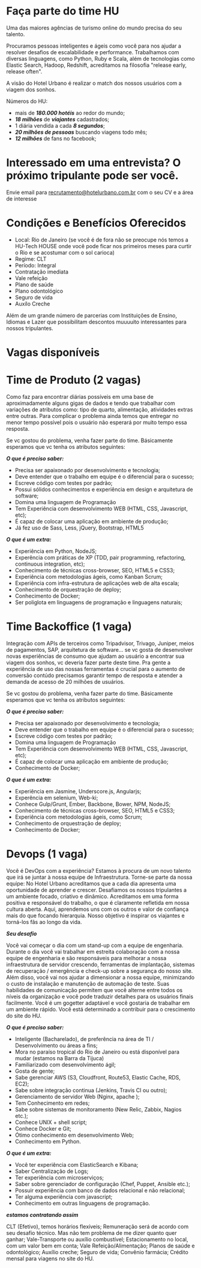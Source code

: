 # Faça parte do time HU

Uma das maiores agências de turismo online do mundo precisa do seu talento. 

Procuramos pessoas inteligentes e ágeis como você para nos ajudar a resolver desafios de escalabilidade e performance. Trabalhamos com diversas linguagens, como Python, Ruby e Scala, além de tecnologias como Elastic Search, Hadoop, Redshift, acreditamos na filosofia "release early, release often". 

A visão do Hotel Urbano é realizar o match dos nossos usuários com a viagem dos sonhos. 

Números do HU:

* mais de ***180.000 hotéis*** ao redor do mundo;
* ***18 milhões*** de ***viajantes*** cadastrados;
* 1 diária vendida a cada ***8 segundos***;
* ***20 milhões de pessoas*** buscando viagens todo mês;
* ***12 milhões*** de fans no facebook;

# Interessado em uma entrevista? O próximo tripulante pode ser você.

Envie email para recrutamento@hotelurbano.com.br com o seu CV e a área de interesse

# Condições e Benefícios Oferecidos

* Local: Rio de Janeiro (se você é de fora não se preocupe nós temos a HU-Tech HOUSE onde você pode ficar nos primeiros meses para curtir o Rio e se acostumar com o sol carioca)
* Regime: CLT
* Período: Integral
* Contratação imediata
* Vale refeição
* Plano de saúde
* Plano odontológico
* Seguro de vida
* Auxílo Creche

Além de um grande número de parcerias com Instituições de Ensino, Idiomas e Lazer que possibilitam descontos muuuuito interessantes para nossos tripulantes. 


# Vagas disponíveis

# Time de Produto (2 vagas)

Como faz para encontrar diárias possíveis em uma base de aproximadamente alguns gigas de dados e tendo que trabalhar com variações de atributos como: tipo de quarto, alimentação, atividades extras entre outras. Para complicar o problema ainda temos que entregar no menor tempo possível pois o usuário não esperará por muito tempo essa resposta. 

Se vc gostou do problema, venha fazer parte do time. Básicamente esperamos que vc tenha os atributos seguintes:

***O que é preciso saber:***

* Precisa ser apaixonado por desenvolvimento e tecnologia;
* Deve entender que o trabalho em equipe é o diferencial para o sucesso;
* Escreve código com testes por padrão;
* Possui sólidos conhecimentos e experiência em design e arquitetura de software;
* Domina uma linguagem de Programação
* Tem Experiência com desenvolvimento WEB (HTML, CSS, Javascript, etc);
* É capaz de colocar uma aplicação em ambiente de produção;
* Já fez uso de Sass, Less, jQuery, Bootstrap, HTML5

***O que é um extra:***
* Experiência em Python, NodeJS;
* Experência com práticas de XP (TDD, pair programming, refactoring, continuous integration, etc);
* Conhecimento de técnicas cross-browser, SEO, HTML5 e CSS3;
* Experiência com metodologias ágeis, como Kanban Scrum;
* Experiência com infra-estrutura de aplicações web de alta escala;
* Conhecimento de orquestração de deploy;
* Conhecimento de Docker;
* Ser poliglota em linguagens de programação e linguagens naturais;


# Time Backoffice (1 vaga)

Integração com APIs de terceiros como Tripadvisor, Trivago, Juniper, meios de pagamentos, SAP, arquitetura de software... se vc gosta de desenvolver novas experiências de consumo que ajudam ao usuário a encontrar sua viagem dos sonhos, vc deveria fazer parte deste time. Pra gente a experiência de uso das nossas ferramentas é crucial para o aumento de conversão contúdo precisamos garantir tempo de resposta e atender a demanda de acesso de 20 milhões de usuários.  

Se vc gostou do problema, venha fazer parte do time. Básicamente esperamos que vc tenha os atributos seguintes:

***O que é preciso saber:***

* Precisa ser apaixonado por desenvolvimento e tecnologia;
* Deve entender que o trabalho em equipe é o diferencial para o sucesso;
* Escreve código com testes por padrão;
* Domina uma linguagem de Programação
* Tem Experiência com desenvolvimento WEB (HTML, CSS, Javascript, etc);
* É capaz de colocar uma aplicação em ambiente de produção;
* Conhecimento de Docker;

***O que é um extra:***

* Experiência em Jasmine, Underscore.js, Angularjs;
* Experência em selenium, Web-ki;
* Conhece Gulp/Grunt, Ember, Backbone, Bower, NPM, NodeJS;
* Conhecimento de técnicas cross-browser, SEO, HTML5 e CSS3;
* Experiência com metodologias ágeis, como Scrum;
* Conhecimento de orquestração de deploy;
* Conhecimento de Docker;


# Devops (1 vaga)

Você é DevOps com a experiência? Estamos à procura de um novo talento que irá se juntar à nossa equipe de Infraestrutura.
Torne-se parte da nossa equipe:
No Hotel Urbano acreditamos que a cada dia apresenta uma oportunidade de aprender e crescer. Desafiamos os nossos tripulantes a um ambiente focado, criativo e dinâmico.  Acreditamos em uma forma positiva e responsável do trabalho, o que é claramente refletida em nossa cultura aberta. Aqui, aprendemos uns com os outros e valor de confiança mais do que focando hierarquia. Nosso objetivo é inspirar os viajantes e torná-los fãs ao longo da vida.

***Seu desafio***

Você vai começar o dia com um stand-up com a equipe de engenharia. Durante o dia você vai trabalhar em estreita colaboração com a nossa equipe de engenharia e são responsáveis ​​para melhorar a nossa infraestrutura de servidor crescendo, ferramentas de implantação, sistemas de recuperação / emergência e check-up sobre a segurança do nosso site. Além disso, você vai nos ajudar a dimensionar a nossa equipe, minimizando o custo de instalação e manutenção de automação de teste. Suas habilidades de comunicação permitem que você alterne entre todos os níveis da organização e você pode traduzir detalhes para os usuários finais facilmente. Você é um gogetter adaptável e você gostaria de trabalhar em um ambiente rápido. Você está determinado a contribuir para o crescimento do site do HU.

***O que é preciso saber:***

* Inteligente (Bacharelado), de preferência na área de TI / Desenvolvimento ou áreas a fins;
* Mora no paraíso tropical do Rio de Janeiro ou está disponível para mudar (estamos na Barra da Tijuca)
* Familiarizado com desenvolvimento ágil;
* Gosta de gente;
* Sabe gerenciar  AWS (S3, Cloudfront, Route53, Elastic Cache, RDS, EC2);
* Sabe sobre integração continua (Jenkins, Travis CI ou outro);
* Gerenciamento de servidor Web (Nginx, apache );
* Tem Conhecimento em redes;
* Sabe sobre sistemas de monitoramento (New Relic, Zabbix, Nagios etc.);
* Conhece UNIX + shell script;
* Conhece Docker e Git;
* Ótimo conhecimento em desenvolvimento Web;
* Conhecimento em Python.
 
***O que é um extra:***

* Você ter experiência com ElasticSearch e Kibana;
* Saber Centralização de Logs;
* Ter experiência com microserviços;
* Saber sobre gerenciador de configuração (Chef, Puppet, Ansible etc.);
* Possuir experiência com banco de dados relacional e não relacional;
* Ter alguma experiência com javascript;
* Conhecimento em outras linguagens de programação.
 
***estamos contratando assim***

CLT (Efetivo), temos horários flexíveis;
Remuneração será de acordo com seu desafio técnico. Mas não tem problema de me dizer quanto quer ganhar;
Vale-Transporte ou auxílio combustível;
Estacionamento no local, com um valor bem em conta;
Vale Refeição/Alimentação;
Planos de saúde e odontológico;
Auxílio creche;
Seguro de vida;
Convênio farmácia;
Crédito mensal para viagens no site do HU.
